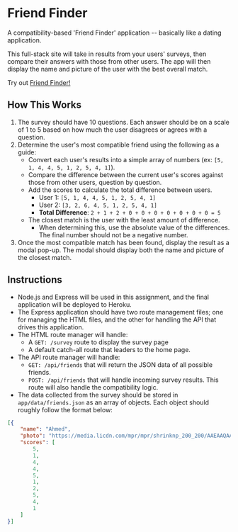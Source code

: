 # Friend Finder

A compatibility-based 'Friend Finder' application -- basically like a dating application.

This full-stack site will take in results from your users' surveys, then compare their answers with those from other users. The app will then display the name and picture of the user with the best overall match. 

Try out [Friend Finder!](https://friend-finder-rgc.up.railway.app/)

## How This Works

1. The survey should have 10 questions. Each answer should be on a scale of 1 to 5 based on how much the user disagrees or agrees with a question.
2. Determine the user's most compatible friend using the following as a guide:
    - Convert each user's results into a simple array of numbers (ex: `[5, 1, 4, 4, 5, 1, 2, 5, 4, 1]`).
    - Compare the difference between the current user's scores against those from other users, question by question.
    - Add the scores to calculate the total difference between users.
      - User 1: `[5, 1, 4, 4, 5, 1, 2, 5, 4, 1]`
      - User 2: `[3, 2, 6, 4, 5, 1, 2, 5, 4, 1]`
      - **Total Difference**: `2 + 1 + 2 + 0 + 0 + 0 + 0 + 0 + 0 + 0 = 5`
    - The closest match is the user with the least amount of difference.
        - When determining this, use the absolute value of the differences. The final number should not be a negative number.
3. Once the most compatible match has been found, display the result as a modal pop-up. The modal should display both the name and picture of the closest match.

## Instructions

* Node.js and Express will be used in this assignment, and the final application will be deployed to Heroku.
* The Express application should have two route management files; one for managing the HTML files, and the other for handling the API that drives this application.
* The HTML route manager will handle:
  - A `GET: /survey` route to display the survey page
  - A default catch-all route that leaders to the home page.
* The API route manager will handle:
  - `GET: /api/friends` that will return the JSON data of all possible friends.
  - `POST: /api/friends` that will handle incoming survey results. This route will also handle the compatibility logic.
* The data collected from the survey should be stored in `app/data/friends.json` as an array of objects. Each object should roughly follow the format below:

```json
[{
    "name": "Ahmed",
    "photo": "https://media.licdn.com/mpr/mpr/shrinknp_200_200/AAEAAQAAAAAAAAq7AAAAJDAwYzI4NTQ4LWYwZWUtNGFkYS1hNTYwLTZjYzkwY2ViZDA3OA.jpg",
    "scores": [
        5,
        1,
        4,
        4,
        5,
        1,
        2,
        5,
        4,
        1
    ]
}]
```  

